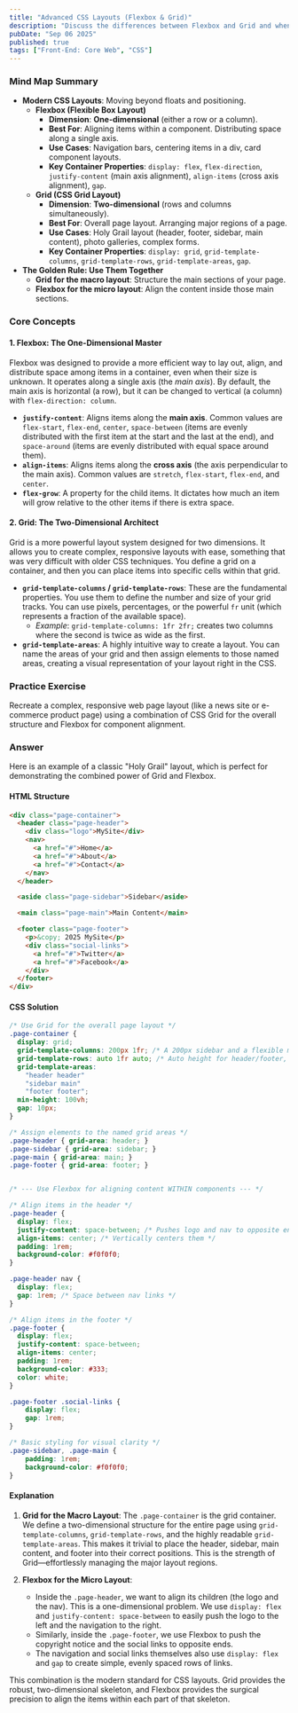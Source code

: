 ```yaml
---
title: "Advanced CSS Layouts (Flexbox & Grid)"
description: "Discuss the differences between Flexbox and Grid and when to use each. Explain concepts like flex-grow, justify-content, and grid-template-columns."
pubDate: "Sep 06 2025"
published: true
tags: ["Front-End: Core Web", "CSS"]
---
```


### Mind Map Summary

- **Modern CSS Layouts**: Moving beyond floats and positioning.
  - **Flexbox (Flexible Box Layout)**
    - **Dimension**: **One-dimensional** (either a row or a column).
    - **Best For**: Aligning items within a component. Distributing space along a single axis.
    - **Use Cases**: Navigation bars, centering items in a div, card component layouts.
    - **Key Container Properties**: `display: flex`, `flex-direction`, `justify-content` (main axis alignment), `align-items` (cross axis alignment), `gap`.
  - **Grid (CSS Grid Layout)**
    - **Dimension**: **Two-dimensional** (rows and columns simultaneously).
    - **Best For**: Overall page layout. Arranging major regions of a page.
    - **Use Cases**: Holy Grail layout (header, footer, sidebar, main content), photo galleries, complex forms.
    - **Key Container Properties**: `display: grid`, `grid-template-columns`, `grid-template-rows`, `grid-template-areas`, `gap`.
- **The Golden Rule: Use Them Together**
  - **Grid for the macro layout**: Structure the main sections of your page.
  - **Flexbox for the micro layout**: Align the content inside those main sections.

### Core Concepts

#### 1. Flexbox: The One-Dimensional Master
Flexbox was designed to provide a more efficient way to lay out, align, and distribute space among items in a container, even when their size is unknown. It operates along a single axis (the *main axis*). By default, the main axis is horizontal (a row), but it can be changed to vertical (a column) with `flex-direction: column`.

- **`justify-content`**: Aligns items along the **main axis**. Common values are `flex-start`, `flex-end`, `center`, `space-between` (items are evenly distributed with the first item at the start and the last at the end), and `space-around` (items are evenly distributed with equal space around them).
- **`align-items`**: Aligns items along the **cross axis** (the axis perpendicular to the main axis). Common values are `stretch`, `flex-start`, `flex-end`, and `center`.
- **`flex-grow`**: A property for the child items. It dictates how much an item will grow relative to the other items if there is extra space.

#### 2. Grid: The Two-Dimensional Architect
Grid is a more powerful layout system designed for two dimensions. It allows you to create complex, responsive layouts with ease, something that was very difficult with older CSS techniques. You define a grid on a container, and then you can place items into specific cells within that grid.

- **`grid-template-columns` / `grid-template-rows`**: These are the fundamental properties. You use them to define the number and size of your grid tracks. You can use pixels, percentages, or the powerful `fr` unit (which represents a fraction of the available space).
  - *Example*: `grid-template-columns: 1fr 2fr;` creates two columns where the second is twice as wide as the first.
- **`grid-template-areas`**: A highly intuitive way to create a layout. You can name the areas of your grid and then assign elements to those named areas, creating a visual representation of your layout right in the CSS.

### Practice Exercise

Recreate a complex, responsive web page layout (like a news site or e-commerce product page) using a combination of CSS Grid for the overall structure and Flexbox for component alignment.

### Answer

Here is an example of a classic "Holy Grail" layout, which is perfect for demonstrating the combined power of Grid and Flexbox.

#### HTML Structure

```html
<div class="page-container">
  <header class="page-header">
    <div class="logo">MySite</div>
    <nav>
      <a href="#">Home</a>
      <a href="#">About</a>
      <a href="#">Contact</a>
    </nav>
  </header>

  <aside class="page-sidebar">Sidebar</aside>

  <main class="page-main">Main Content</main>

  <footer class="page-footer">
    <p>&copy; 2025 MySite</p>
    <div class="social-links">
      <a href="#">Twitter</a>
      <a href="#">Facebook</a>
    </div>
  </footer>
</div>
```

#### CSS Solution

```css
/* Use Grid for the overall page layout */
.page-container {
  display: grid;
  grid-template-columns: 200px 1fr; /* A 200px sidebar and a flexible main column */
  grid-template-rows: auto 1fr auto; /* Auto height for header/footer, flexible main area */
  grid-template-areas:
    "header header"
    "sidebar main"
    "footer footer";
  min-height: 100vh;
  gap: 10px;
}

/* Assign elements to the named grid areas */
.page-header { grid-area: header; }
.page-sidebar { grid-area: sidebar; }
.page-main { grid-area: main; }
.page-footer { grid-area: footer; }


/* --- Use Flexbox for aligning content WITHIN components --- */

/* Align items in the header */
.page-header {
  display: flex;
  justify-content: space-between; /* Pushes logo and nav to opposite ends */
  align-items: center; /* Vertically centers them */
  padding: 1rem;
  background-color: #f0f0f0;
}

.page-header nav {
  display: flex;
  gap: 1rem; /* Space between nav links */
}

/* Align items in the footer */
.page-footer {
  display: flex;
  justify-content: space-between;
  align-items: center;
  padding: 1rem;
  background-color: #333;
  color: white;
}

.page-footer .social-links {
    display: flex;
    gap: 1rem;
}

/* Basic styling for visual clarity */
.page-sidebar, .page-main {
    padding: 1rem;
    background-color: #f0f0f0;
}
```

#### Explanation

1.  **Grid for the Macro Layout**: The `.page-container` is the grid container. We define a two-dimensional structure for the entire page using `grid-template-columns`, `grid-template-rows`, and the highly readable `grid-template-areas`. This makes it trivial to place the header, sidebar, main content, and footer into their correct positions. This is the strength of Grid—effortlessly managing the major layout regions.

2.  **Flexbox for the Micro Layout**: 
    -   Inside the `.page-header`, we want to align its children (the logo and the nav). This is a one-dimensional problem. We use `display: flex` and `justify-content: space-between` to easily push the logo to the left and the navigation to the right.
    -   Similarly, inside the `.page-footer`, we use Flexbox to push the copyright notice and the social links to opposite ends.
    -   The navigation and social links themselves also use `display: flex` and `gap` to create simple, evenly spaced rows of links.

This combination is the modern standard for CSS layouts. Grid provides the robust, two-dimensional skeleton, and Flexbox provides the surgical precision to align the items within each part of that skeleton.